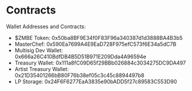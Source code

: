 # Contracts

Wallet Addresses and Contracts:

* $ZMBE Token: 0x50ba8BF9E34f0F83F96a340387d1d3888BA4B3b5
* MasterChef: 0x590Ea7699A4E9EaD728F975efC573f6E34a5dC7B
* Multisig Dev Wallet: 0x666a26C410BdfDB4B5D51B971E209Dda4A96594e
* Treasury Wallet: 0x111a8fC09D65f29BBb026884c3034275DC9DA497
* Artist Treasury Wallet: 0x21D35401266bB80F76b38ef05c3c45c8894497b8
* LP Storage: 0x24F6F6277EaA3835e90bADD5f27c89583C553D90
